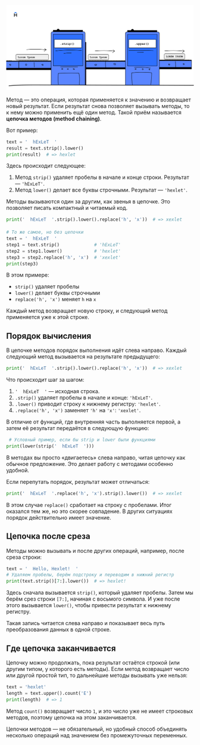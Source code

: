 ![Конвейер методов, strip обрезает пробелы, upper - переводит символы в верхний регистр](./assets/methods-chain.png)

Метод — это операция, которая применяется к значению и возвращает новый результат. Если результат снова позволяет вызывать методы, то к нему можно применить ещё один метод. Такой приём называется **цепочка методов (method chaining)**.

Вот пример:

```python
text = '  hExLeT  '
result = text.strip().lower()
print(result)  # => hexlet
```

Здесь происходит следующее:

1. Метод `strip()` удаляет пробелы в начале и конце строки. Результат — `'hExLeT'`.
2. Метод `lower()` делает все буквы строчными. Результат — `'hexlet'`.

Методы вызываются один за другим, как звенья в цепочке. Это позволяет писать компактный и читаемый код.

```python
print('  hExLeT  '.strip().lower().replace('h', 'x'))  # => xexlet

# То же самое, но без цепочки
text = '  hExLeT  '
step1 = text.strip()             # 'hExLeT'
step2 = step1.lower()            # 'hexlet'
step3 = step2.replace('h', 'x')  # 'xexlet'
print(step3)
```

В этом примере:

- `strip()` удаляет пробелы
- `lower()` делает буквы строчными
- `replace('h', 'x')` меняет `h` на `x`

Каждый метод возвращает новую строку, и следующий метод применяется уже к этой строке.

## Порядок вычисления

В цепочке методов порядок выполнения идёт слева направо. Каждый следующий метод вызывается на результате предыдущего:

```python
print('  hExLeT  '.strip().lower().replace('h', 'x'))  # => xexlet
```

Что происходит шаг за шагом:

1. `'  hExLeT  '` — исходная строка.
2. `.strip()` удаляет пробелы в начале и конце: `'hExLeT'`.
3. `.lower()` приводит строку к нижнему регистру: `'hexlet'`.
4. `.replace('h', 'x')` заменяет `'h'` на `'x'`: `'xexlet'`.

В отличие от функций, где внутренняя часть выполняется первой, а затем её результат передаётся в следующую функцию:

```python
 # Условный пример, если бы strip и lower были функциями
print(lower(strip('  hExLeT  ')))
```

В методах вы просто «двигаетесь» слева направо, читая цепочку как обычное предложение. Это делает работу с методами особенно удобной.

Если перепутать порядок, результат может отличаться:

```python
print('  hExLeT  '.replace('h', 'x').strip().lower())  # => xexlet
```

В этом случае `replace()` сработает на строку с пробелами. Итог оказался тем же, но это скорее совпадение. В других ситуациях порядок действительно имеет значение.

## Цепочка после среза

Методы можно вызывать и после других операций, например, после среза строки:

```python
text = '  Hello, Hexlet!  '
# Удаляем пробелы, берём подстроку и переводим в нижний регистр
print(text.strip()[7:].lower())  # => hexlet!
```

Здесь сначала вызывается `strip()`, который удаляет пробелы. Затем мы берём срез строки `[7:]`, начиная с восьмого символа. И уже после этого вызывается `lower()`, чтобы привести результат к нижнему регистру.

Такая запись читается слева направо и показывает весь путь преобразования данных в одной строке.

## Где цепочка заканчивается

Цепочку можно продолжать, пока результат остаётся строкой (или другим типом, у которого есть методы). Если метод возвращает число или другой простой тип, то дальнейшие методы вызывать уже нельзя:

```python
text = 'hexlet'
length = text.upper().count('E')
print(length)  # => 1
```

Метод `count()` возвращает число `1`, и это число уже не имеет строковых методов, поэтому цепочка на этом заканчивается.

Цепочки методов — не обязательный, но удобный способ объединять несколько операций над значением без промежуточных переменных.
